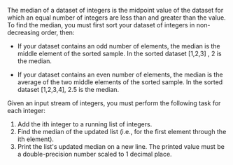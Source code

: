 The median of a dataset of integers is the midpoint value of the dataset for which an equal number of integers are less than and greater than the value. To find the median, you must first sort your dataset of integers in non-decreasing order, then:

- If your dataset contains an odd number of elements, the median is the middle element of the sorted sample. In the sorted dataset [1,2,3] , 2 is the median.

- If your dataset contains an even number of elements, the median is the average of the two middle elements of the sorted sample. In the sorted dataset [1,2,3,4], 2.5 is the median.


Given an input stream of  integers, you must perform the following task for each  integer:

1. Add the ith integer to a running list of integers.
2. Find the median of the updated list (i.e., for the first element through the ith element).
3. Print the list's updated median on a new line. The printed value must be a double-precision number scaled to 1 decimal place.


